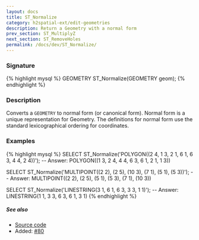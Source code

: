 ```yaml
---
layout: docs
title: ST_Normalize
category: h2spatial-ext/edit-geometries
description: Return a Geometry with a normal form
prev_section: ST_MultiplyZ
next_section: ST_RemoveHoles
permalink: /docs/dev/ST_Normalize/
---
```


### Signature

{% highlight mysql %}
GEOMETRY ST_Normalize(GEOMETRY geom);
{% endhighlight %}

### Description
Converts a `GEOMETRY` to normal form (or canonical form). Normal form is a unique representation for Geometry. 
The definitions for normal form use the standard lexicographical ordering for coordinates. 

### Examples

{% highlight mysql %}
SELECT ST_Normalize('POLYGON((2 4, 1 3, 2 1, 6 1, 6 3, 4 4, 2 4))');
-- Answer: POLYGON((1 3, 2 4, 4 4, 6 3, 6 1, 2 1, 1 3))

SELECT ST_Normalize('MULTIPOINT((2 2), (2 5), (10 3), (7 1), 
                                (5 1), (5 3))');
-- Answer: MULTIPOINT((2 2), (2 5), (5 1), (5 3), (7 1), (10 3))

SELECT ST_Normalize('LINESTRING(3 1, 6 1, 6 3, 3 3, 1 1)');
-- Answer: LINESTRING(1 1, 3 3, 6 3, 6 1, 3 1)
{% endhighlight %}

##### See also

* <a href="https://github.com/irstv/H2GIS/blob/master/h2spatial-ext/src/main/java/org/h2gis/h2spatialext/function/spatial/edit/ST_Normalize.java" target="_blank">Source code</a>
* Added: <a href="https://github.com/irstv/H2GIS/pull/80" target="_blank">#80</a>
